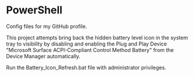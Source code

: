 # PowerShell
Config files for my GitHub profile.


This project attempts bring back the hidden battery level icon in the system tray to visibility by disabling and enabling the Plug and Play Device
"Microsoft Surface ACPI-Compliant Control Method Battery" from the Device Manager automatically.

Run the Battery_Icon_Refresh.bat file with administrator privileges.